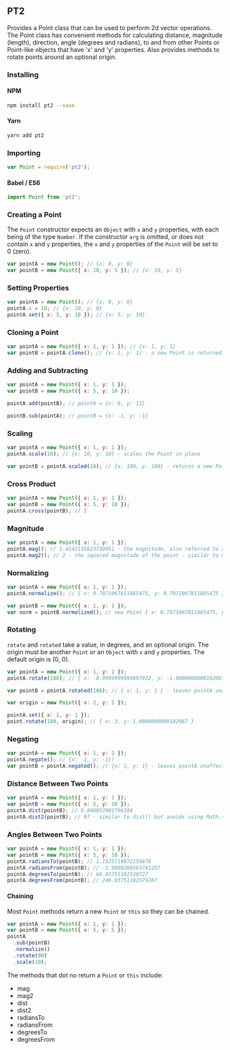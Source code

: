 ## PT2

Provides a Point class that can be used to perform 2d vector operations. The Point class has convenient methods for calculating distance, magnitude (length), direction, angle (degrees and radians), to and from other Points or Point-like objects that have 'x' and 'y' properties. Also provides methods to rotate points around an optional origin.

### Installing

#### NPM

```bash
npm install pt2 --save
```

#### Yarn

```bash
yarn add pt2
```

### Importing

```javascript
var Point = require('pt2');
```

#### Babel / ES6

```javascript
import Point from 'pt2';
```

### Creating a Point

The `Point` constructor expects an `Object` with `x` and `y` properties, with each being of the type `Number`. If the constructor `arg` is omitted, or does not contain `x` and `y` properties, the `x` and `y` properties of the `Point` will be set to 0 (zero).

```javascript
var pointA = new Point(); // {x: 0, y: 0}
var pointB = new Point({ x: 10, y: 5 }); // {x: 10, y: 5}
```

### Setting Properties

```javascript
var pointA = new Point(); // {x: 0, y: 0}
pointA.x = 10; // {x: 10, y: 0}
pointA.set({ x: 5, y: 10 }); // {x: 5: y: 10}
```

### Cloning a Point

```javascript
var pointA = new Point({ x: 1, y: 1 }); // {x: 1, y: 1}
var pointB = pointA.clone(); // {x: 1, y: 1} - a new Point is returned, not a reference to pointA
```

### Adding and Subtracting

```javascript
var pointA = new Point({ x: 1, y: 1 });
var pointB = new Point({ x: 5, y: 10 });

pointA.add(pointB); // pointA = {x: 6, y: 11}

pointB.sub(pointA); // pointB = {x: -1, y: -1}
```

### Scaling

```javascript
var pointA = new Point({ x: 1, y: 1 });
pointA.scale(10); // {x: 10, y: 10} - scales the Point in place

var pointB = pointA.scaled(10); // {x: 100, y: 100} - returns a new Point leaving pointA unaffected
```

### Cross Product

```javascript
var pointA = new Point({ x: 1, y: 1 });
var pointB = new Point({ x: 5, y: 10 });
pointA.cross(pointB); // 5
```

### Magnitude

```javascript
var pointA = new Point({ x: 1, y: 1 });
pointA.mag(); // 1.4142135623730951 - the magnitude, also referred to as the length, of the point
pointA.mag2(); // 2 - the squared magnitude of the point - similar to mag() but avoids using Math.sqrt
```

### Normalizing

```javascript
var pointA = new Point({ x: 1, y: 1 });
pointA.normalize(); // { x: 0.7071067811865475, y: 0.7071067811865475 }

var pointB = new Point({ x: 1, y: 1 });
var norm = pointB.normalized(); // new Point { x: 0.7071067811865475, y: 0.7071067811865475 } is returned - pointB is unaffected
```

### Rotating

`rotate` and `rotated` take a value, in degrees, and an optional origin. The origin must be another `Point` or an `Object` with `x` and `y` properties. The default origin is (0, 0).

```javascript
var pointA = new Point({ x: 1, y: 1 });
pointA.rotate(180); // { x: -0.9999999999897932, y: -1.0000000000102067 }

var pointB = pointA.rotated(180); // { x: 1, y: 1 } - leaves pointA unaffected

var origin = new Point({ x: 2, y: 1 });

pointA.set({ x: 1, y: 1 });
point.rotate(180, origin); // { x: 3, y: 1.0000000000102067 }
```

### Negating

```javascript
var pointA = new Point({ x: 1, y: 1 });
pointA.negate(); // {x: -1, y: -1})
var pointB = pointA.negated(); // {x: 1, y: 1} - leaves pointA unaffected
```

### Distance Between Two Points

```javascript
var pointA = new Point({ x: 1, y: 1 });
var pointB = new Point({ x: 5, y: 10 });
pointA.dist(pointB); // 9.848857801796104
pointA.dist2(pointB); // 97 - similar to dist() but avoids using Math.sqrt
```

### Angles Between Two Points

```javascript
var pointA = new Point({ x: 1, y: 1 });
var pointB = new Point({ x: 5, y: 10 });
pointA.radiansTo(pointB); // 1.1525719972156676
pointA.radiansFrom(pointB); // -1.9890206563741257
pointA.degreesTo(pointB); // 66.03751102520727
pointA.degreesFrom(pointB); // 246.03751102579207
```

#### Chaining

Most `Point` methods return a new `Point` or `this` so they can be chained.

```javascript
var pointA = new Point({ x: 1, y: 1 });
var pointB = new Point({ x: 5, y: 5 });
pointA
  .sub(pointB)
  .normalize()
  .rotate(90)
  .scale(10);
```

The methods that dot no return a `Point` or `this` include:

* mag
* mag2
* dist
* dist2
* radiansTo
* radiansFrom
* degreesTo
* degreesFrom

